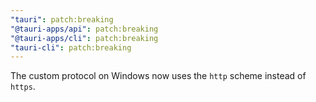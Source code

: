 ```yaml
---
"tauri": patch:breaking
"@tauri-apps/api": patch:breaking
"@tauri-apps/cli": patch:breaking
"tauri-cli": patch:breaking
---
```


The custom protocol on Windows now uses the `http` scheme instead of `https`.
